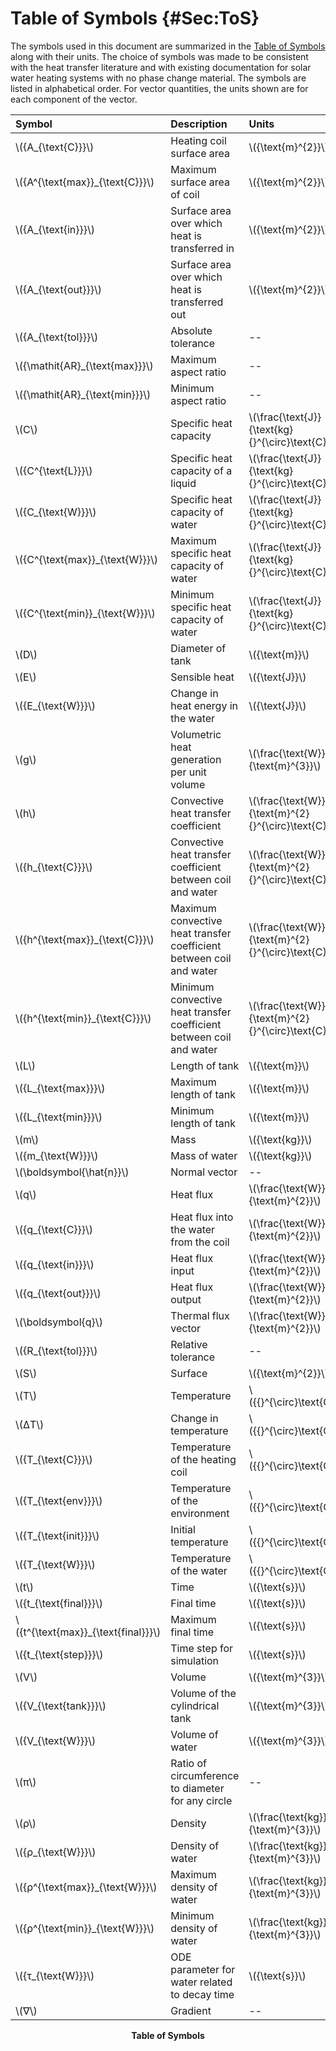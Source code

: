 # Table of Symbols {#Sec:ToS}

The symbols used in this document are summarized in the [Table of Symbols](./SecToS.md#Table:ToS) along with their units. The choice of symbols was made to be consistent with the heat transfer literature and with existing documentation for solar water heating systems with no phase change material. The symbols are listed in alphabetical order. For vector quantities, the units shown are for each component of the vector.

<div id="Table:ToS"></div>

|Symbol                                |Description                                                        |Units                                                |
|:-------------------------------------|:------------------------------------------------------------------|:----------------------------------------------------|
|\\({A\_{\text{C}}}\\)                 |Heating coil surface area                                          |\\({\text{m}^{2}}\\)                                 |
|\\({A^{\text{max}}\_{\text{C}}}\\)    |Maximum surface area of coil                                       |\\({\text{m}^{2}}\\)                                 |
|\\({A\_{\text{in}}}\\)                |Surface area over which heat is transferred in                     |\\({\text{m}^{2}}\\)                                 |
|\\({A\_{\text{out}}}\\)               |Surface area over which heat is transferred out                    |\\({\text{m}^{2}}\\)                                 |
|\\({A\_{\text{tol}}}\\)               |Absolute tolerance                                                 |--                                                   |
|\\({\mathit{AR}\_{\text{max}}}\\)     |Maximum aspect ratio                                               |--                                                   |
|\\({\mathit{AR}\_{\text{min}}}\\)     |Minimum aspect ratio                                               |--                                                   |
|\\(C\\)                               |Specific heat capacity                                             |\\(\frac{\text{J}}{\text{kg}{}^{\circ}\text{C}}\\)   |
|\\({C^{\text{L}}}\\)                  |Specific heat capacity of a liquid                                 |\\(\frac{\text{J}}{\text{kg}{}^{\circ}\text{C}}\\)   |
|\\({C\_{\text{W}}}\\)                 |Specific heat capacity of water                                    |\\(\frac{\text{J}}{\text{kg}{}^{\circ}\text{C}}\\)   |
|\\({C^{\text{max}}\_{\text{W}}}\\)    |Maximum specific heat capacity of water                            |\\(\frac{\text{J}}{\text{kg}{}^{\circ}\text{C}}\\)   |
|\\({C^{\text{min}}\_{\text{W}}}\\)    |Minimum specific heat capacity of water                            |\\(\frac{\text{J}}{\text{kg}{}^{\circ}\text{C}}\\)   |
|\\(D\\)                               |Diameter of tank                                                   |\\({\text{m}}\\)                                     |
|\\(E\\)                               |Sensible heat                                                      |\\({\text{J}}\\)                                     |
|\\({E\_{\text{W}}}\\)                 |Change in heat energy in the water                                 |\\({\text{J}}\\)                                     |
|\\(g\\)                               |Volumetric heat generation per unit volume                         |\\(\frac{\text{W}}{\text{m}^{3}}\\)                  |
|\\(h\\)                               |Convective heat transfer coefficient                               |\\(\frac{\text{W}}{\text{m}^{2}{}^{\circ}\text{C}}\\)|
|\\({h\_{\text{C}}}\\)                 |Convective heat transfer coefficient between coil and water        |\\(\frac{\text{W}}{\text{m}^{2}{}^{\circ}\text{C}}\\)|
|\\({h^{\text{max}}\_{\text{C}}}\\)    |Maximum convective heat transfer coefficient between coil and water|\\(\frac{\text{W}}{\text{m}^{2}{}^{\circ}\text{C}}\\)|
|\\({h^{\text{min}}\_{\text{C}}}\\)    |Minimum convective heat transfer coefficient between coil and water|\\(\frac{\text{W}}{\text{m}^{2}{}^{\circ}\text{C}}\\)|
|\\(L\\)                               |Length of tank                                                     |\\({\text{m}}\\)                                     |
|\\({L\_{\text{max}}}\\)               |Maximum length of tank                                             |\\({\text{m}}\\)                                     |
|\\({L\_{\text{min}}}\\)               |Minimum length of tank                                             |\\({\text{m}}\\)                                     |
|\\(m\\)                               |Mass                                                               |\\({\text{kg}}\\)                                    |
|\\({m\_{\text{W}}}\\)                 |Mass of water                                                      |\\({\text{kg}}\\)                                    |
|\\(\boldsymbol{\hat{n}}\\)            |Normal vector                                                      |--                                                   |
|\\(q\\)                               |Heat flux                                                          |\\(\frac{\text{W}}{\text{m}^{2}}\\)                  |
|\\({q\_{\text{C}}}\\)                 |Heat flux into the water from the coil                             |\\(\frac{\text{W}}{\text{m}^{2}}\\)                  |
|\\({q\_{\text{in}}}\\)                |Heat flux input                                                    |\\(\frac{\text{W}}{\text{m}^{2}}\\)                  |
|\\({q\_{\text{out}}}\\)               |Heat flux output                                                   |\\(\frac{\text{W}}{\text{m}^{2}}\\)                  |
|\\(\boldsymbol{q}\\)                  |Thermal flux vector                                                |\\(\frac{\text{W}}{\text{m}^{2}}\\)                  |
|\\({R\_{\text{tol}}}\\)               |Relative tolerance                                                 |--                                                   |
|\\(S\\)                               |Surface                                                            |\\({\text{m}^{2}}\\)                                 |
|\\(T\\)                               |Temperature                                                        |\\({{}^{\circ}\text{C}}\\)                           |
|\\(ΔT\\)                              |Change in temperature                                              |\\({{}^{\circ}\text{C}}\\)                           |
|\\({T\_{\text{C}}}\\)                 |Temperature of the heating coil                                    |\\({{}^{\circ}\text{C}}\\)                           |
|\\({T\_{\text{env}}}\\)               |Temperature of the environment                                     |\\({{}^{\circ}\text{C}}\\)                           |
|\\({T\_{\text{init}}}\\)              |Initial temperature                                                |\\({{}^{\circ}\text{C}}\\)                           |
|\\({T\_{\text{W}}}\\)                 |Temperature of the water                                           |\\({{}^{\circ}\text{C}}\\)                           |
|\\(t\\)                               |Time                                                               |\\({\text{s}}\\)                                     |
|\\({t\_{\text{final}}}\\)             |Final time                                                         |\\({\text{s}}\\)                                     |
|\\({t^{\text{max}}\_{\text{final}}}\\)|Maximum final time                                                 |\\({\text{s}}\\)                                     |
|\\({t\_{\text{step}}}\\)              |Time step for simulation                                           |\\({\text{s}}\\)                                     |
|\\(V\\)                               |Volume                                                             |\\({\text{m}^{3}}\\)                                 |
|\\({V\_{\text{tank}}}\\)              |Volume of the cylindrical tank                                     |\\({\text{m}^{3}}\\)                                 |
|\\({V\_{\text{W}}}\\)                 |Volume of water                                                    |\\({\text{m}^{3}}\\)                                 |
|\\(π\\)                               |Ratio of circumference to diameter for any circle                  |--                                                   |
|\\(ρ\\)                               |Density                                                            |\\(\frac{\text{kg}}{\text{m}^{3}}\\)                 |
|\\({ρ\_{\text{W}}}\\)                 |Density of water                                                   |\\(\frac{\text{kg}}{\text{m}^{3}}\\)                 |
|\\({ρ^{\text{max}}\_{\text{W}}}\\)    |Maximum density of water                                           |\\(\frac{\text{kg}}{\text{m}^{3}}\\)                 |
|\\({ρ^{\text{min}}\_{\text{W}}}\\)    |Minimum density of water                                           |\\(\frac{\text{kg}}{\text{m}^{3}}\\)                 |
|\\({τ\_{\text{W}}}\\)                 |ODE parameter for water related to decay time                      |\\({\text{s}}\\)                                     |
|\\(∇\\)                               |Gradient                                                           |--                                                   |

**<p align="center">Table of Symbols</p>**
